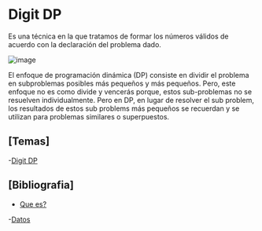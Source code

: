# Digit DP

Es una técnica en la que tratamos de formar los números válidos de acuerdo con la declaración del problema dado. 

![image](https://user-images.githubusercontent.com/80707476/130381737-5ee9e34e-21a8-4758-b60a-b3609e0ff835.png)

El enfoque de programación dinámica (DP) consiste en dividir el problema en subproblemas posibles más pequeños y más pequeños. Pero, este enfoque no es como divide y vencerás porque, estos sub-problemas no se resuelven individualmente. Pero en DP, en lugar de resolver el sub problem, los resultados de estos sub problems más pequeños se recuerdan y se utilizan para problemas similares o superpuestos.

## [Temas]
-[Digit DP](https://github.com/Cami7102/Algoritmica-2/blob/main/algoritmos/programacion_dinamica/D%C3%ADgito%20DP/digit_dp)

## [Bibliografia]
- [Que es?](https://medium.com/@sim017bawkar/introduction-to-digit-dp-40f0e6c9a77d)

-[Datos](https://medium.com/@sachinhegde0411/digit-dynamic-programming-c526dbfcbd74)
